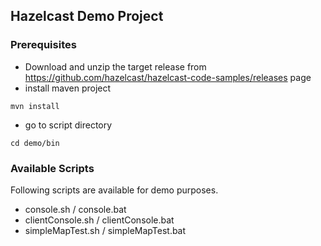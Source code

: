 ## Hazelcast Demo Project

### Prerequisites

* Download and unzip the target release from https://github.com/hazelcast/hazelcast-code-samples/releases page
* install maven project

```
mvn install
```
* go to script directory

```
cd demo/bin
```

### Available Scripts

Following scripts are available for demo purposes.

- console.sh / console.bat
- clientConsole.sh / clientConsole.bat
- simpleMapTest.sh / simpleMapTest.bat







